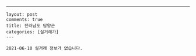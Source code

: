 ---
    layout: post
    comments: true
    title: 전라남도 담양군
    categories: [실거래가]
    ---

    2021-06-10 실거래 정보가 없습니다.

    